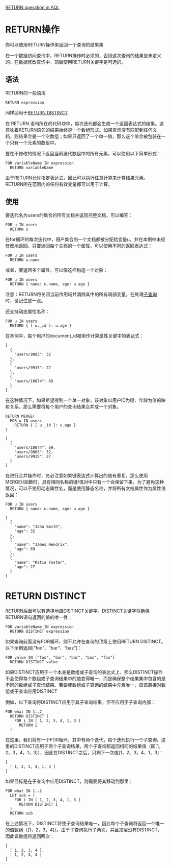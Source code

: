 [RETURN operation in AQL](https://docs.arangodb.com/3.11/aql/high-level-operations/return/)

# RETURN操作

你可以使用RETURN操作来返回一个查询的结果集

在一个数据访问查询中，RETURN操作时必须的，否则这次查询的结果是未定义的。在数据修改查询中，顶层使用RETURN关键字是可选的。

## 语法
RETURN的一般语法
```
RETURN expression
```
同样适用于[RETURN DISTINCT](https://docs.arangodb.com/3.11/aql/high-level-operations/return/#return-distinct)

在 RETURN 语句所在的代码块中，每次迭代都会生成一个返回表达式的结果。这意味着RETURN语句的结果始终是一个数组形式。如果查询没有匹配到任何文档，则结果会是一个空数组；如果只返回了一个单一值，那么这个值会被包装在一个只有一个元素的数组中。

要在不修改的情况下返回当前迭代数组中的所有元素，可以使用以下简单形式：
```
FOR variableName IN expression
  RETURN variableName
```

由于RETURN允许指定表达式，因此可以执行任意计算来计算结果元素。RETURN所在范围内的任何有效变量都可以用于计算。

## 使用

要迭代名为users的集合的所有文档并返回完整文档，可以编写：
```
FOR u IN users
  RETURN u
```

在for循环的每次迭代中，用户集合的一个文档都被分配给变量u，并在本例中未经修改地返回。只要返回每个文档的一个属性，可以使用不同的返回表达式：
```
FOR u IN users
  RETURN u.name
```

或者，要返回多个属性，可以像这样构造一个对象：
```
FOR u IN users
  RETURN { name: u.name, age: u.age }
```

注意：RETURN将关闭当前作用域并消除其中的所有局部变量。在处理[子查询](https://docs.arangodb.com/3.11/aql/fundamentals/subqueries/)时，请记住这一点。

还支持动态属性名称：
```
FOR u IN users
  RETURN { [ u._id ]: u.age }
```
在本例中，每个用户的document_id被用作计算属性关键字的表达式：
```
[
  {
    "users/9883": 32
  },
  {
    "users/9915": 27
  },
  {
    "users/10074": 69
  }
]

```

在这种情况下，如果希望得到一个单一对象，该对象以用户ID为键、年龄为值的映射关系，那么需要将每个用户的查询结果合并成一个对象。
```
RETURN MERGE(
  FOR u IN users
    RETURN { [ u._id ]: u.age }
)
```
```
[
  {
    "users/10074": 69,
    "users/9883": 32,
    "users/9915": 27
  }
]
```

在进行合并操作时，务必注意如果键表达式计算出的值有重复，那么使用MERGE()函数时，具有相同名称的键/值对中只有一个会保留下来。为了避免这种情况，可以不使用动态属性名，而是使用静态名称，并将所有文档属性作为属性值返回：

```
FOR u IN users
  RETURN { name: u.name, age: u.age }
```
```
[
  {
    "name": "John Smith",
    "age": 32
  },
  {
    "name": "James Hendrix",
    "age": 69
  },
  {
    "name": "Katie Foster",
    "age": 27
  }
]
```

# RETURN DISTINCT
RETURN后面可以有选择地跟DISTINCT关键字。DISTINCT关键字将确保RETURN语句返回的值的唯一性：
```
FOR variableName IN expression
  RETURN DISTINCT expression
```

如果查询前面没有FOR循环，则不允许在查询的顶级上使用RETURN DISTINCT。
以下示例返回[“foo”、“bar”、“baz”]：

```
FOR value IN ["foo", "bar", "bar", "baz", "foo"]
  RETURN DISTINCT value
```

如果DISTINCT应用于一个本身是数组或子查询的表达式上，那么DISTINCT操作不会使得每个数组或子查询结果中的值变得唯一，而是确保整个结果集中包含的是不同的数组或子查询结果。若要使数组或子查询的结果中元素唯一，应该直接对数组或子查询应用DISTINCT

例如，以下查询将DISTINCT应用于其子查询结果，但不应用于子查询内部：
```
FOR what IN 1..2
  RETURN DISTINCT (
    FOR i IN [ 1, 2, 3, 4, 1, 3 ] 
      RETURN i
  )
```

在这里，我们将有一个FOR循环，其中有两个迭代，每个迭代执行一个子查询。这里的DISTINCT应用于两个子查询结果。两个子查询都返回相同的结果值（即[1，2，3，4，1，3]），因此在DISTINCT之后，只剩下一次值[1，2、3，4、1，3]：
```
[
  [ 1, 2, 3, 4, 1, 3 ]
]
```

如果目标是在子查询中应用DISTINCT，则需要将其移动到那里：
```
FOR what IN 1..2
  LET sub = (
    FOR i IN [ 1, 2, 3, 4, 1, 3 ] 
      RETURN DISTINCT i
  ) 
  RETURN sub
```

在上述情况下，DISTINCT将使子查询结果唯一，因此每个子查询将返回一个唯一的值数组（[1，2，3，4]）。由于子查询执行了两次，并且顶层没有DISTINCT，因此该数组将返回两次：

```
[
  [ 1, 2, 3, 4 ],
  [ 1, 2, 3, 4 ]
]
```
